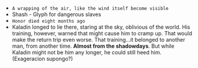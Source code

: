 - `A wrapping of the air, like the wind itself become visible`
- Shash - Glyph for dangerous slaves
- `Honor died eight months ago`
- Kaladin longed to lie there, staring at the sky, oblivious of the world. His training, however, warned that might cause him to cramp up. That would make the return trip even worse. That training…it belonged to another man, from another time. **Almost from the shadowdays**. But while Kaladin might not be him any longer, he could still heed him. (Exageracion supongo?)